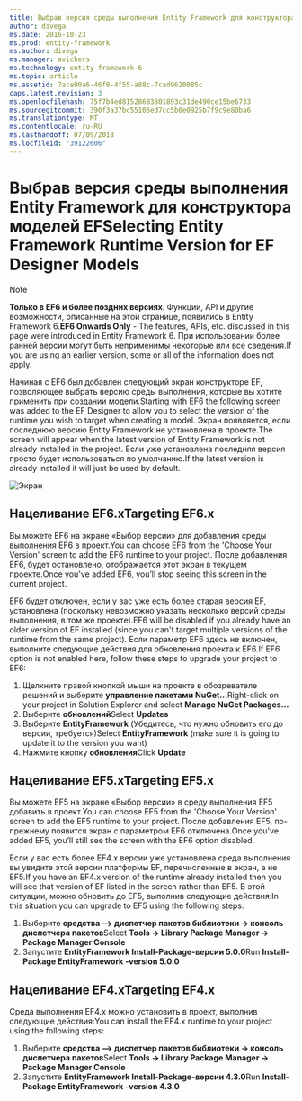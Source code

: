 ```yaml
---
title: Выбрав версия среды выполнения Entity Framework для конструктора моделей EF - EF6
author: divega
ms.date: 2016-10-23
ms.prod: entity-framework
ms.author: divega
ms.manager: avickers
ms.technology: entity-framework-6
ms.topic: article
ms.assetid: 7ace90a6-46f8-4f55-a88c-7cad9620085c
caps.latest.revision: 3
ms.openlocfilehash: 75f7b4ed81528683801893c31de490ce15be6733
ms.sourcegitcommit: 390f3a37bc55105ed7cc5b0e0925b7f9c9e80ba6
ms.translationtype: MT
ms.contentlocale: ru-RU
ms.lasthandoff: 07/09/2018
ms.locfileid: "39122606"
---
```

# <a name="selecting-entity-framework-runtime-version-for-ef-designer-models"></a><span data-ttu-id="3c63f-102">Выбрав версия среды выполнения Entity Framework для конструктора моделей EF</span><span class="sxs-lookup"><span data-stu-id="3c63f-102">Selecting Entity Framework Runtime Version for EF Designer Models</span></span>
> [!NOTE]
> <span data-ttu-id="3c63f-103">**Только в EF6 и более поздних версиях**. Функции, API и другие возможности, описанные на этой странице, появились в Entity Framework 6.</span><span class="sxs-lookup"><span data-stu-id="3c63f-103">**EF6 Onwards Only** - The features, APIs, etc. discussed in this page were introduced in Entity Framework 6.</span></span> <span data-ttu-id="3c63f-104">При использовании более ранней версии могут быть неприменимы некоторые или все сведения.</span><span class="sxs-lookup"><span data-stu-id="3c63f-104">If you are using an earlier version, some or all of the information does not apply.</span></span>

<span data-ttu-id="3c63f-105">Начиная с EF6 был добавлен следующий экран конструкторе EF, позволяющее выбрать версию среды выполнения, которые вы хотите применить при создании модели.</span><span class="sxs-lookup"><span data-stu-id="3c63f-105">Starting with EF6 the following screen was added to the EF Designer to allow you to select the version of the runtime you wish to target when creating a model.</span></span> <span data-ttu-id="3c63f-106">Экран появляется, если последнюю версию Entity Framework не установлена в проекте.</span><span class="sxs-lookup"><span data-stu-id="3c63f-106">The screen will appear when the latest version of Entity Framework is not already installed in the project.</span></span> <span data-ttu-id="3c63f-107">Если уже установлена последняя версия просто будет использоваться по умолчанию.</span><span class="sxs-lookup"><span data-stu-id="3c63f-107">If the latest version is already installed it will just be used by default.</span></span>

![Экран](~/ef6/media/screen.png)


## <a name="targeting-ef6x"></a><span data-ttu-id="3c63f-109">Нацеливание EF6.x</span><span class="sxs-lookup"><span data-stu-id="3c63f-109">Targeting EF6.x</span></span>

<span data-ttu-id="3c63f-110">Вы можете EF6 на экране «Выбор версии» для добавления среды выполнения EF6 в проект.</span><span class="sxs-lookup"><span data-stu-id="3c63f-110">You can choose EF6 from the 'Choose Your Version' screen to add the EF6 runtime to your project.</span></span> <span data-ttu-id="3c63f-111">После добавления EF6, будет остановлено, отображается этот экран в текущем проекте.</span><span class="sxs-lookup"><span data-stu-id="3c63f-111">Once you've added EF6, you’ll stop seeing this screen in the current project.</span></span>

<span data-ttu-id="3c63f-112">EF6 будет отключен, если у вас уже есть более старая версия EF, установлена (поскольку невозможно указать несколько версий среды выполнения, в том же проекте).</span><span class="sxs-lookup"><span data-stu-id="3c63f-112">EF6 will be disabled if you already have an older version of EF installed (since you can't target multiple versions of the runtime from the same project).</span></span> <span data-ttu-id="3c63f-113">Если параметр EF6 здесь не включен, выполните следующие действия для обновления проекта к EF6.</span><span class="sxs-lookup"><span data-stu-id="3c63f-113">If EF6 option is not enabled here, follow these steps to upgrade your project to EF6:</span></span>

1.  <span data-ttu-id="3c63f-114">Щелкните правой кнопкой мыши на проекте в обозревателе решений и выберите **управление пакетами NuGet...**</span><span class="sxs-lookup"><span data-stu-id="3c63f-114">Right-click on your project in Solution Explorer and select **Manage NuGet Packages...**</span></span>
2.  <span data-ttu-id="3c63f-115">Выберите **обновлений**</span><span class="sxs-lookup"><span data-stu-id="3c63f-115">Select **Updates**</span></span>
3.  <span data-ttu-id="3c63f-116">Выберите **EntityFramework** (Убедитесь, что нужно обновить его до версии, требуется)</span><span class="sxs-lookup"><span data-stu-id="3c63f-116">Select **EntityFramework** (make sure it is going to update it to the version you want)</span></span>
4.  <span data-ttu-id="3c63f-117">Нажмите кнопку **обновления**</span><span class="sxs-lookup"><span data-stu-id="3c63f-117">Click **Update**</span></span>

 

## <a name="targeting-ef5x"></a><span data-ttu-id="3c63f-118">Нацеливание EF5.x</span><span class="sxs-lookup"><span data-stu-id="3c63f-118">Targeting EF5.x</span></span>

<span data-ttu-id="3c63f-119">Вы можете EF5 на экране «Выбор версии» в среду выполнения EF5 добавить в проект.</span><span class="sxs-lookup"><span data-stu-id="3c63f-119">You can choose EF5 from the 'Choose Your Version' screen to add the EF5 runtime to your project.</span></span> <span data-ttu-id="3c63f-120">После добавления EF5, по-прежнему появится экран с параметром EF6 отключена.</span><span class="sxs-lookup"><span data-stu-id="3c63f-120">Once you've added EF5, you’ll still see the screen with the EF6 option disabled.</span></span>

<span data-ttu-id="3c63f-121">Если у вас есть более EF4.x версии уже установлена среда выполнения вы увидите этой версии платформы EF, перечисленные в экран, а не EF5.</span><span class="sxs-lookup"><span data-stu-id="3c63f-121">If you have an EF4.x version of the runtime already installed then you will see that version of EF listed in the screen rather than EF5.</span></span> <span data-ttu-id="3c63f-122">В этой ситуации, можно обновить до EF5, выполнив следующие действия:</span><span class="sxs-lookup"><span data-stu-id="3c63f-122">In this situation you can upgrade to EF5 using the following steps:</span></span>

1.  <span data-ttu-id="3c63f-123">Выберите **средства —&gt; диспетчер пакетов библиотеки -&gt; консоль диспетчера пакетов**</span><span class="sxs-lookup"><span data-stu-id="3c63f-123">Select **Tools -&gt; Library Package Manager -&gt; Package Manager Console**</span></span>
2.  <span data-ttu-id="3c63f-124">Запустите **EntityFramework Install-Package-версии 5.0.0**</span><span class="sxs-lookup"><span data-stu-id="3c63f-124">Run **Install-Package EntityFramework -version 5.0.0**</span></span>

 

## <a name="targeting-ef4x"></a><span data-ttu-id="3c63f-125">Нацеливание EF4.x</span><span class="sxs-lookup"><span data-stu-id="3c63f-125">Targeting EF4.x</span></span>

<span data-ttu-id="3c63f-126">Среда выполнения EF4.x можно установить в проект, выполнив следующие действия:</span><span class="sxs-lookup"><span data-stu-id="3c63f-126">You can install the EF4.x runtime to your project using the following steps:</span></span>

1.  <span data-ttu-id="3c63f-127">Выберите **средства —&gt; диспетчер пакетов библиотеки -&gt; консоль диспетчера пакетов**</span><span class="sxs-lookup"><span data-stu-id="3c63f-127">Select **Tools -&gt; Library Package Manager -&gt; Package Manager Console**</span></span>
2.  <span data-ttu-id="3c63f-128">Запустите **EntityFramework Install-Package-версии 4.3.0**</span><span class="sxs-lookup"><span data-stu-id="3c63f-128">Run **Install-Package EntityFramework -version 4.3.0**</span></span>

